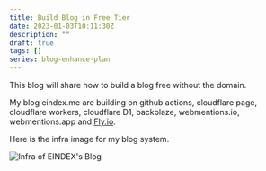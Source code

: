 ```yaml
---
title: Build Blog in Free Tier
date: 2023-01-03T10:11:30Z
description: ""
draft: true
tags: []
series: blog-enhance-plan
---
```


This blog will share how to build a blog free without the domain.

My blog eindex.me are building on github actions, cloudflare page, cloudflare workers, cloudflare D1, backblaze, webmentions.io, webmentions.app and [Fly.io](https://fly.io).

Here is the infra image for my blog system.

![Infra of EINDEX's Blog](https://img.eindex.me/img/aa8ccf806911f872714d14166f773425.png)
